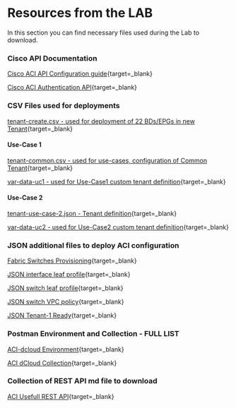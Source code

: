 # Resources from the LAB

In this section you can find necessary files used during the Lab to download. 

### Cisco API Documentation

[Cisco ACI API Configuration guide](https://www.cisco.com/c/en/us/td/docs/switches/datacenter/aci/apic/sw/2-x/rest_cfg/2_1_x/b_Cisco_APIC_REST_API_Configuration_Guide/b_Cisco_APIC_REST_API_Configuration_Guide_chapter_01.html){target=_blank}

[Cisco ACI Authentication API](https://www.cisco.com/c/en/us/td/docs/switches/datacenter/aci/apic/sw/2-x/rest_cfg/2_1_x/b_Cisco_APIC_REST_API_Configuration_Guide/b_Cisco_APIC_REST_API_Configuration_Guide_chapter_01.html#concept_D16AC6DC9CCD4351A4A40287487F061A){target=_blank}

### CSV Files used for deployments

[tenant-create.csv - used for deployment of 22 BDs/EPGs in new Tenant](https://raw.githubusercontent.com/marcinduma/ACI-Automation/main/docs/tenant-create.csv){target=_blank}

#### Use-Case 1

[tenant-common.csv - used for use-cases, configuration of Common Tenant](https://raw.githubusercontent.com/marcinduma/ACI-Automation/main/docs/tenant-common.csv){target=_blank}

[var-data-uc1 - used for Use-Case1 custom tenant definition](https://raw.githubusercontent.com/marcinduma/ACI-Automation/main/docs/var-data-uc1.csv){target=_blank}

#### Use-Case 2

[tenant-use-case-2.json - Tenant definition](https://raw.githubusercontent.com/marcinduma/ACI-Automation/main/docs/use-case-2-tenant-epg.json){target=_blank}

[var-data-uc2 - used for Use-Case2 custom tenant definition](https://raw.githubusercontent.com/marcinduma/ACI-Automation/main/docs/var-data-uc2.csv){target=_blank}

### JSON additional files to deploy ACI configuration

[Fabric Switches Provisioning](https://raw.githubusercontent.com/marcinduma/ACI-Automation/main/docs/fabricinfra.json){target=_blank}

[JSON interface leaf profile](https://raw.githubusercontent.com/marcinduma/ACI-Automation/main/docs/interface-leafprofile.json){target=_blank}
	
[JSON switch leaf profile](https://raw.githubusercontent.com/marcinduma/ACI-Automation/main/docs/switch-leafprofile.json){target=_blank}

[JSON switch VPC policy](https://raw.githubusercontent.com/marcinduma/ACI-Automation/main/docs/vpc-policy.json){target=_blank}

[JSON Tenant-1 Ready](https://raw.githubusercontent.com/marcinduma/ACI-Automation/main/docs/tn-dcloud-tenant-1.json){target=_blank}

### Postman Environment and Collection - FULL LIST

[ACI-dcloud Environment](https://raw.githubusercontent.com/marcinduma/ACI-Automation/main/docs/ACI-dcloud.postman_environment.json){target=_blank}

[ACI dCloud Collection](https://raw.githubusercontent.com/marcinduma/ACI-Automation/main/docs/ACIdCloud.postman_collection.json){target=_blank}

### Collection of REST API md file to download

[ACI Usefull REST API](https://raw.githubusercontent.com/marcinduma/ACI-Automation/main/docs/URL-restAPI.md){target=_blank}
